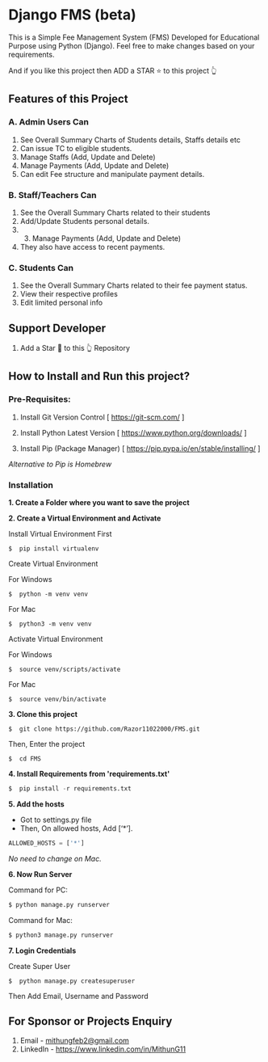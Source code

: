 # Django FMS (beta)
This is a Simple Fee Management System (FMS) Developed for Educational Purpose using Python (Django).
Feel free to make changes based on your requirements.

And if you like this project then ADD a STAR ⭐️  to this project 👆

## Features of this Project

### A. Admin Users Can
1. See Overall Summary Charts of Students details, Staffs details etc
2. Can issue TC to eligible students.
3. Manage Staffs (Add, Update and Delete)
4. Manage Payments (Add, Update and Delete)
5. Can edit Fee structure and manipulate payment details.

### B. Staff/Teachers Can
1. See the Overall Summary Charts related to their students
2. Add/Update Students personal details.
3. 3. Manage Payments (Add, Update and Delete)
4. They also have access to recent payments.

### C. Students Can
1. See the Overall Summary Charts related to their fee payment status. 
2. View their respective profiles
3. Edit limited personal info

## Support Developer
1. Add a Star 🌟  to this 👆 Repository


## How to Install and Run this project?

### Pre-Requisites:
1. Install Git Version Control
[ https://git-scm.com/ ]

2. Install Python Latest Version
[ https://www.python.org/downloads/ ]

3. Install Pip (Package Manager)
[ https://pip.pypa.io/en/stable/installing/ ]

*Alternative to Pip is Homebrew*

### Installation
**1. Create a Folder where you want to save the project**

**2. Create a Virtual Environment and Activate**

Install Virtual Environment First
```
$  pip install virtualenv
```

Create Virtual Environment

For Windows
```
$  python -m venv venv
```
For Mac
```
$  python3 -m venv venv
```

Activate Virtual Environment

For Windows
```
$  source venv/scripts/activate
```

For Mac
```
$  source venv/bin/activate
```

**3. Clone this project**
```
$  git clone https://github.com/Razor11022000/FMS.git
```

Then, Enter the project
```
$  cd FMS
```

**4. Install Requirements from 'requirements.txt'**
```python
$  pip install -r requirements.txt
```

**5. Add the hosts**

- Got to settings.py file 
- Then, On allowed hosts, Add [‘*’]. 
```python
ALLOWED_HOSTS = ['*']
```
*No need to change on Mac.*


**6. Now Run Server**

Command for PC:
```python
$ python manage.py runserver
```

Command for Mac:
```python
$ python3 manage.py runserver
```

**7. Login Credentials**

Create Super User 
```
$  python manage.py createsuperuser
```
Then Add Email, Username and Password

## For Sponsor or Projects Enquiry
1. Email - mithungfeb2@gmail.com
2. LinkedIn - https://www.linkedin.com/in/MithunG11

